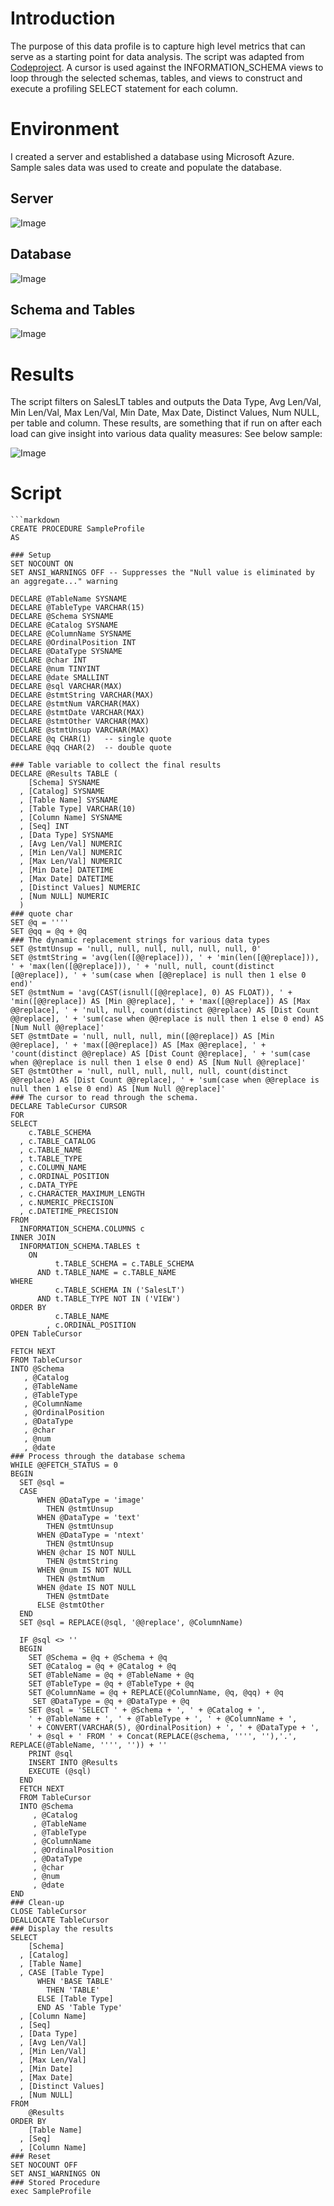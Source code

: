 # Introduction
The purpose of this data profile is to capture high level metrics that can serve as a starting point for data analysis. The script was adapted from [Codeproject](https://www.codeproject.com/Articles/1082891/High-Level-Data-Profiler-Script). A cursor is used against the INFORMATION_SCHEMA views to loop through the selected schemas, 
tables, and views to construct and execute a profiling SELECT statement for each column.

# Environment
I created a server and established a database using Microsoft Azure. Sample sales data was used to create and populate the database.

## Server
![Image](Azure_Server.PNG)

## Database
![Image](Azure_Database.PNG)

## Schema and Tables
![Image](Azure_Tables.PNG)

# Results
The script filters on SalesLT tables and outputs the Data Type, Avg Len/Val, Min Len/Val, Max Len/Val, Min Date, Max Date, Distinct Values, Num NULL, per table and column. These results, are something that if run on after each load can give insight into various data quality measures: See below sample:

![Image](Sample_Results.PNG)

# Script
    ```markdown
    CREATE PROCEDURE SampleProfile
    AS

    ### Setup
    SET NOCOUNT ON
    SET ANSI_WARNINGS OFF -- Suppresses the "Null value is eliminated by an aggregate..." warning

    DECLARE @TableName SYSNAME
    DECLARE @TableType VARCHAR(15)
    DECLARE @Schema SYSNAME
    DECLARE @Catalog SYSNAME
    DECLARE @ColumnName SYSNAME
    DECLARE @OrdinalPosition INT
    DECLARE @DataType SYSNAME
    DECLARE @char INT
    DECLARE @num TINYINT
    DECLARE @date SMALLINT
    DECLARE @sql VARCHAR(MAX)
    DECLARE @stmtString VARCHAR(MAX)
    DECLARE @stmtNum VARCHAR(MAX)
    DECLARE @stmtDate VARCHAR(MAX)
    DECLARE @stmtOther VARCHAR(MAX)
    DECLARE @stmtUnsup VARCHAR(MAX)
    DECLARE @q CHAR(1)   -- single quote
    DECLARE @qq CHAR(2)  -- double quote

    ### Table variable to collect the final results
    DECLARE @Results TABLE (
        [Schema] SYSNAME
      , [Catalog] SYSNAME
      , [Table Name] SYSNAME
      , [Table Type] VARCHAR(10)
      , [Column Name] SYSNAME
      , [Seq] INT
      , [Data Type] SYSNAME
      , [Avg Len/Val] NUMERIC
      , [Min Len/Val] NUMERIC
      , [Max Len/Val] NUMERIC
      , [Min Date] DATETIME
      , [Max Date] DATETIME
      , [Distinct Values] NUMERIC
      , [Num NULL] NUMERIC
      )
    ### quote char
    SET @q = ''''
    SET @qq = @q + @q
    ### The dynamic replacement strings for various data types
    SET @stmtUnsup = 'null, null, null, null, null, null, 0'
    SET @stmtString = 'avg(len([@@replace])), ' + 'min(len([@@replace])), ' + 'max(len([@@replace])), ' + 'null, null, count(distinct [@@replace]), ' + 'sum(case when [@@replace] is null then 1 else 0 end)'
    SET @stmtNum = 'avg(CAST(isnull([@@replace], 0) AS FLOAT)), ' + 'min([@@replace]) AS [Min @@replace], ' + 'max([@@replace]) AS [Max @@replace], ' + 'null, null, count(distinct @@replace) AS [Dist Count @@replace], ' + 'sum(case when @@replace is null then 1 else 0 end) AS [Num Null @@replace]'
    SET @stmtDate = 'null, null, null, min([@@replace]) AS [Min @@replace], ' + 'max([@@replace]) AS [Max @@replace], ' + 'count(distinct @@replace) AS [Dist Count @@replace], ' + 'sum(case when @@replace is null then 1 else 0 end) AS [Num Null @@replace]'
    SET @stmtOther = 'null, null, null, null, null, count(distinct @@replace) AS [Dist Count @@replace], ' + 'sum(case when @@replace is null then 1 else 0 end) AS [Num Null @@replace]'
    ### The cursor to read through the schema.
    DECLARE TableCursor CURSOR
    FOR
    SELECT 
        c.TABLE_SCHEMA
      , c.TABLE_CATALOG
      , c.TABLE_NAME
      , t.TABLE_TYPE
      , c.COLUMN_NAME
      , c.ORDINAL_POSITION
      , c.DATA_TYPE
      , c.CHARACTER_MAXIMUM_LENGTH
      , c.NUMERIC_PRECISION
      , c.DATETIME_PRECISION
    FROM 
      INFORMATION_SCHEMA.COLUMNS c
    INNER JOIN 
      INFORMATION_SCHEMA.TABLES t 
        ON 
              t.TABLE_SCHEMA = c.TABLE_SCHEMA
          AND t.TABLE_NAME = c.TABLE_NAME
    WHERE 
              c.TABLE_SCHEMA IN ('SalesLT')
          AND t.TABLE_TYPE NOT IN ('VIEW')
    ORDER BY 
              c.TABLE_NAME
            , c.ORDINAL_POSITION
    OPEN TableCursor

    FETCH NEXT
    FROM TableCursor
    INTO @Schema
       , @Catalog
       , @TableName
       , @TableType
       , @ColumnName
       , @OrdinalPosition
       , @DataType
       , @char
       , @num
       , @date
    ### Process through the database schema
    WHILE @@FETCH_STATUS = 0
    BEGIN
      SET @sql =
      CASE 
          WHEN @DataType = 'image'
            THEN @stmtUnsup
          WHEN @DataType = 'text'
            THEN @stmtUnsup
          WHEN @DataType = 'ntext'
            THEN @stmtUnsup
          WHEN @char IS NOT NULL
            THEN @stmtString
          WHEN @num IS NOT NULL
            THEN @stmtNum
          WHEN @date IS NOT NULL
            THEN @stmtDate
          ELSE @stmtOther
      END
      SET @sql = REPLACE(@sql, '@@replace', @ColumnName)

      IF @sql <> ''
      BEGIN
        SET @Schema = @q + @Schema + @q
        SET @Catalog = @q + @Catalog + @q
        SET @TableName = @q + @TableName + @q
        SET @TableType = @q + @TableType + @q
        SET @ColumnName = @q + REPLACE(@ColumnName, @q, @qq) + @q
         SET @DataType = @q + @DataType + @q
        SET @sql = 'SELECT ' + @Schema + ', ' + @Catalog + ', 
        ' + @TableName + ', ' + @TableType + ', ' + @ColumnName + ', 
        ' + CONVERT(VARCHAR(5), @OrdinalPosition) + ', ' + @DataType + ', 
        ' + @sql + ' FROM ' + Concat(REPLACE(@schema, '''', ''),'.', REPLACE(@TableName, '''', '')) + ''
        PRINT @sql
        INSERT INTO @Results
        EXECUTE (@sql)
      END
      FETCH NEXT
      FROM TableCursor
      INTO @Schema
         , @Catalog
         , @TableName
         , @TableType
         , @ColumnName
         , @OrdinalPosition
         , @DataType
         , @char
         , @num
         , @date
    END
    ### Clean-up
    CLOSE TableCursor
    DEALLOCATE TableCursor
    ### Display the results
    SELECT 
        [Schema]
      , [Catalog]
      , [Table Name]
      , CASE [Table Type]
          WHEN 'BASE TABLE'
            THEN 'TABLE'
          ELSE [Table Type]
          END AS 'Table Type'
      , [Column Name]
      , [Seq]
      , [Data Type]
      , [Avg Len/Val]
      , [Min Len/Val]
      , [Max Len/Val]
      , [Min Date]
      , [Max Date]
      , [Distinct Values]
      , [Num NULL]
    FROM 
        @Results
    ORDER BY 
        [Table Name]
      , [Seq]
      , [Column Name]
    ### Reset
    SET NOCOUNT OFF
    SET ANSI_WARNINGS ON
    ### Stored Procedure
    exec SampleProfile
